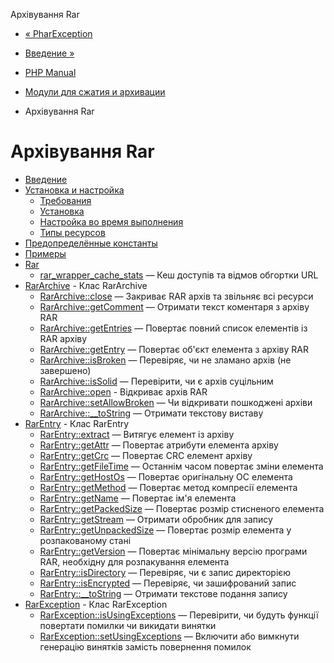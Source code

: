 Архівування Rar

-   [« PharException](class.pharexception.html)
    
-   [Введение »](intro.rar.html)
    
-   [PHP Manual](index.html)
    
-   [Модули для сжатия и архивации](refs.compression.html)
    
-   Архівування Rar
    

# Архівування Rar

-   [Введение](intro.rar.html)
-   [Установка и настройка](rar.setup.html)
    -   [Требования](rar.requirements.html)
    -   [Установка](rar.installation.html)
    -   [Настройка во время выполнения](rar.configuration.html)
    -   [Типы ресурсов](rar.resources.html)
-   [Предопределённые константы](rar.constants.html)
-   [Примеры](rar.examples.html)
-   [Rar](ref.rar.html)
    -   [rar\_wrapper\_cache\_stats](function.rar-wrapper-cache-stats.html) — Кеш доступів та відмов обгортки URL
-   [RarArchive](class.rararchive.html) - Клас RarArchive
    -   [RarArchive::close](rararchive.close.html) — Закриває RAR архів та звільняє всі ресурси
    -   [RarArchive::getComment](rararchive.getcomment.html) — Отримати текст коментаря з архіву RAR
    -   [RarArchive::getEntries](rararchive.getentries.html) — Повертає повний список елементів із RAR архіву
    -   [RarArchive::getEntry](rararchive.getentry.html) — Повертає об'єкт елемента з архіву RAR
    -   [RarArchive::isBroken](rararchive.isbroken.html) — Перевіряє, чи не зламано архів (не завершено)
    -   [RarArchive::isSolid](rararchive.issolid.html) — Перевірити, чи є архів суцільним
    -   [RarArchive::open](rararchive.open.html) - Відкриває архів RAR
    -   [RarArchive::setAllowBroken](rararchive.setallowbroken.html) — Чи відкривати пошкоджені архіви
    -   [RarArchive::\_\_toString](rararchive.tostring.html) — Отримати текстову виставу
-   [RarEntry](class.rarentry.html) - Клас RarEntry
    -   [RarEntry::extract](rarentry.extract.html) — Витягує елемент із архіву
    -   [RarEntry::getAttr](rarentry.getattr.html) — Повертає атрибути елемента архіву
    -   [RarEntry::getCrc](rarentry.getcrc.html) — Повертає CRC елемент архіву
    -   [RarEntry::getFileTime](rarentry.getfiletime.html) — Останнім часом повертає зміни елемента
    -   [RarEntry::getHostOs](rarentry.gethostos.html) — Повертає оригінальну ОС елемента
    -   [RarEntry::getMethod](rarentry.getmethod.html) — Повертає метод компресії елемента
    -   [RarEntry::getName](rarentry.getname.html) — Повертає ім'я елемента
    -   [RarEntry::getPackedSize](rarentry.getpackedsize.html) — Повертає розмір стисненого елемента
    -   [RarEntry::getStream](rarentry.getstream.html) — Отримати обробник для запису
    -   [RarEntry::getUnpackedSize](rarentry.getunpackedsize.html) — Повертає розмір елемента у розпакованому стані
    -   [RarEntry::getVersion](rarentry.getversion.html) — Повертає мінімальну версію програми RAR, необхідну для розпакування елемента
    -   [RarEntry::isDirectory](rarentry.isdirectory.html) — Перевіряє, чи є запис директорією
    -   [RarEntry::isEncrypted](rarentry.isencrypted.html) — Перевіряє, чи зашифрований запис
    -   [RarEntry::\_\_toString](rarentry.tostring.html) — Отримати текстове подання запису
-   [RarException](class.rarexception.html) - Клас RarException
    -   [RarException::isUsingExceptions](rarexception.isusingexceptions.html) — Перевірити, чи будуть функції повертати помилки чи викидати винятки
    -   [RarException::setUsingExceptions](rarexception.setusingexceptions.html) — Включити або вимкнути генерацію винятків замість повернення помилок